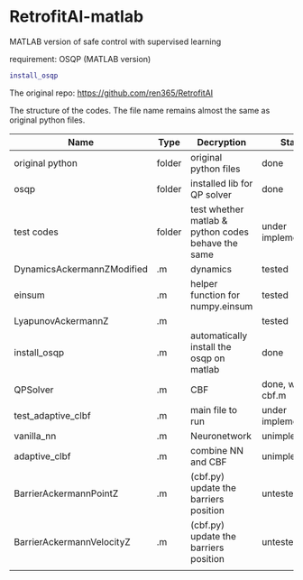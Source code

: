 # RetrofitAI-matlab
MATLAB version of safe control with supervised learning

requirement: OSQP (MATLAB version)

```matlab
install_osqp
```

The original repo: https://github.com/ren365/RetrofitAI

The structure of the codes. The file name remains almost the same as original python files.

| Name                       | Type   | Decryption                                         | Status              |
| -------------------------- | ------ | -------------------------------------------------- | ------------------- |
| original python            | folder | original python files                              | done                |
| osqp                       | folder | installed lib for QP solver                        | done                |
| test codes                 | folder | test whether matlab & python codes behave the same | under implementing  |
| DynamicsAckermannZModified | .m     | dynamics                                           | tested              |
| einsum                     | .m     | helper function for numpy.einsum                   | tested              |
| LyapunovAckermannZ         | .m     |                                                    | tested              |
| install_osqp               | .m     | automatically install the osqp on matlab           | done                |
| QPSolver                   | .m     | CBF                                                | done, waiting cbf.m |
| test_adaptive_clbf         | .m     | main file to run                                   | under implementing  |
| vanilla_nn                 | .m     | Neuronetwork                                       | unimplemented       |
| adaptive_clbf              | .m     | combine NN and CBF                                 | unimplemented       |
| BarrierAckermannPointZ     | .m     | (cbf.py) update the barriers position              | untested            |
| BarrierAckermannVelocityZ  | .m     | (cbf.py) update the barriers position              | untested            |
|                            |        |                                                    |                     |


